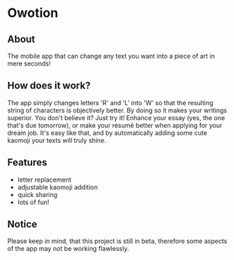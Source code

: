 # Owotion

## About
The mobile app that can change any text you want into a piece of art in mere seconds!

## How does it work?
The app simply changes letters 'R' and 'L' into 'W' so that the resulting string of characters is objectively better. By doing so it makes your writings superior. You don't believe it? Just try it! Enhance your essay (yes, the one that's due tomorrow), or make your résumé better when applying for your dream job. It's easy like that, and by automatically adding some cute kaomoji your texts will truly shine.

## Features
- letter replacement
- adjustable kaomoji addition
- quick sharing
- lots of fun!

## Notice
Please keep in mind, that this project is still in beta, therefore some aspects of the app may not be working flawlessly.